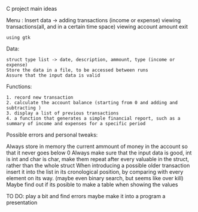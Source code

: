 C project main ideas


Menu :
	Insert data -> adding transactions (income or expense)
	viewing transactions(all, and in a certain time space)
    viewing account amount
	exit
 	
	using gtk




Data:

	struct type list -> date, description, ammount, type (income or expense)
	Store the data in a file, to be accessed between runs
	Assure that the input data is valid

Functions:

	1. record new transaction
	2. calculate the account balance (starting from 0 and adding and subtracting )
	3. display a list of previous transactions
	4. a function that generates a simple financial report, such as a summary of income and expenses for a specific period


Possible errors and personal tweaks:

Always store in memory the current ammount of money in the account so that it never goes below 0
Always make sure that the input data is good, int is int and char is char, make them repeat after every valuable in the struct, rather than the whole struct
When introducing a possible older transaction insert it into the list in its cronological position, by comparing with every element on its way. 
(maybe even binary search, but seems like over kill)
Maybe find out if its posible to make a table when showing the values 


TO DO:
play a bit and find errors
maybe make it into a program
a presentation